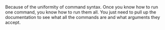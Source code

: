 Because of the uniformity of command syntax. Once you know how to run one
command, you know how to run them all. You just need to pull up the
documentation to see what all the commands are and what arguments they
accept.